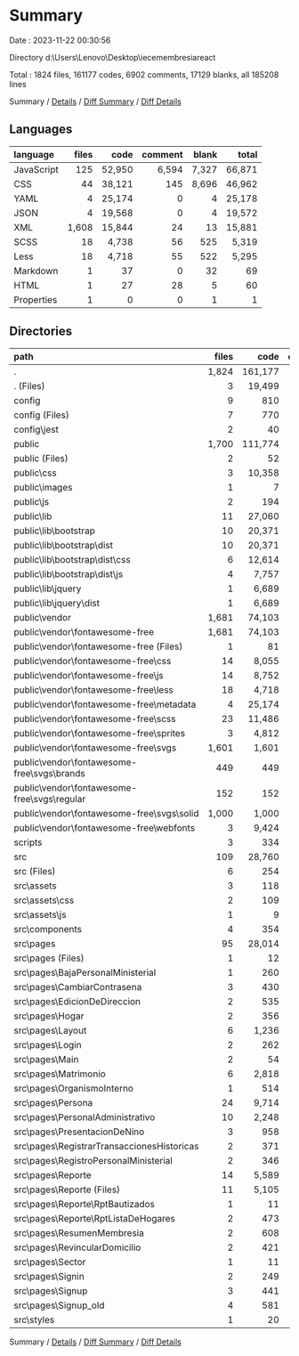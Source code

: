 # Summary

Date : 2023-11-22 00:30:56

Directory d:\\Users\\Lenovo\\Desktop\\iecemembresiareact

Total : 1824 files,  161177 codes, 6902 comments, 17129 blanks, all 185208 lines

Summary / [Details](details.md) / [Diff Summary](diff.md) / [Diff Details](diff-details.md)

## Languages
| language | files | code | comment | blank | total |
| :--- | ---: | ---: | ---: | ---: | ---: |
| JavaScript | 125 | 52,950 | 6,594 | 7,327 | 66,871 |
| CSS | 44 | 38,121 | 145 | 8,696 | 46,962 |
| YAML | 4 | 25,174 | 0 | 4 | 25,178 |
| JSON | 4 | 19,568 | 0 | 4 | 19,572 |
| XML | 1,608 | 15,844 | 24 | 13 | 15,881 |
| SCSS | 18 | 4,738 | 56 | 525 | 5,319 |
| Less | 18 | 4,718 | 55 | 522 | 5,295 |
| Markdown | 1 | 37 | 0 | 32 | 69 |
| HTML | 1 | 27 | 28 | 5 | 60 |
| Properties | 1 | 0 | 0 | 1 | 1 |

## Directories
| path | files | code | comment | blank | total |
| :--- | ---: | ---: | ---: | ---: | ---: |
| . | 1,824 | 161,177 | 6,902 | 17,129 | 185,208 |
| . (Files) | 3 | 19,499 | 0 | 34 | 19,533 |
| config | 9 | 810 | 371 | 96 | 1,277 |
| config (Files) | 7 | 770 | 364 | 87 | 1,221 |
| config\\jest | 2 | 40 | 7 | 9 | 56 |
| public | 1,700 | 111,774 | 4,094 | 14,603 | 130,471 |
| public (Files) | 2 | 52 | 28 | 6 | 86 |
| public\\css | 3 | 10,358 | 19 | 1,430 | 11,807 |
| public\\images | 1 | 7 | 0 | 1 | 8 |
| public\\js | 2 | 194 | 16 | 15 | 225 |
| public\\lib | 11 | 27,060 | 3,469 | 5,411 | 35,940 |
| public\\lib\\bootstrap | 10 | 20,371 | 1,744 | 3,460 | 25,575 |
| public\\lib\\bootstrap\\dist | 10 | 20,371 | 1,744 | 3,460 | 25,575 |
| public\\lib\\bootstrap\\dist\\css | 6 | 12,614 | 41 | 1,456 | 14,111 |
| public\\lib\\bootstrap\\dist\\js | 4 | 7,757 | 1,703 | 2,004 | 11,464 |
| public\\lib\\jquery | 1 | 6,689 | 1,725 | 1,951 | 10,365 |
| public\\lib\\jquery\\dist | 1 | 6,689 | 1,725 | 1,951 | 10,365 |
| public\\vendor | 1,681 | 74,103 | 562 | 7,740 | 82,405 |
| public\\vendor\\fontawesome-free | 1,681 | 74,103 | 562 | 7,740 | 82,405 |
| public\\vendor\\fontawesome-free (Files) | 1 | 81 | 0 | 1 | 82 |
| public\\vendor\\fontawesome-free\\css | 14 | 8,055 | 60 | 3,654 | 11,769 |
| public\\vendor\\fontawesome-free\\js | 14 | 8,752 | 345 | 925 | 10,022 |
| public\\vendor\\fontawesome-free\\less | 18 | 4,718 | 55 | 522 | 5,295 |
| public\\vendor\\fontawesome-free\\metadata | 4 | 25,174 | 0 | 4 | 25,178 |
| public\\vendor\\fontawesome-free\\scss | 23 | 11,486 | 78 | 2,622 | 14,186 |
| public\\vendor\\fontawesome-free\\sprites | 3 | 4,812 | 12 | 3 | 4,827 |
| public\\vendor\\fontawesome-free\\svgs | 1,601 | 1,601 | 0 | 6 | 1,607 |
| public\\vendor\\fontawesome-free\\svgs\\brands | 449 | 449 | 0 | 3 | 452 |
| public\\vendor\\fontawesome-free\\svgs\\regular | 152 | 152 | 0 | 0 | 152 |
| public\\vendor\\fontawesome-free\\svgs\\solid | 1,000 | 1,000 | 0 | 3 | 1,003 |
| public\\vendor\\fontawesome-free\\webfonts | 3 | 9,424 | 12 | 3 | 9,439 |
| scripts | 3 | 334 | 50 | 49 | 433 |
| src | 109 | 28,760 | 2,387 | 2,347 | 33,494 |
| src (Files) | 6 | 254 | 55 | 30 | 339 |
| src\\assets | 3 | 118 | 0 | 24 | 142 |
| src\\assets\\css | 2 | 109 | 0 | 23 | 132 |
| src\\assets\\js | 1 | 9 | 0 | 1 | 10 |
| src\\components | 4 | 354 | 21 | 42 | 417 |
| src\\pages | 95 | 28,014 | 2,311 | 2,247 | 32,572 |
| src\\pages (Files) | 1 | 12 | 0 | 4 | 16 |
| src\\pages\\BajaPersonalMinisterial | 1 | 260 | 5 | 38 | 303 |
| src\\pages\\CambiarContrasena | 3 | 430 | 0 | 19 | 449 |
| src\\pages\\EdicionDeDireccion | 2 | 535 | 27 | 32 | 594 |
| src\\pages\\Hogar | 2 | 356 | 5 | 19 | 380 |
| src\\pages\\Layout | 6 | 1,236 | 232 | 168 | 1,636 |
| src\\pages\\Login | 2 | 262 | 3 | 16 | 281 |
| src\\pages\\Main | 2 | 54 | 2 | 6 | 62 |
| src\\pages\\Matrimonio | 6 | 2,818 | 122 | 185 | 3,125 |
| src\\pages\\OrganismoInterno | 1 | 514 | 0 | 27 | 541 |
| src\\pages\\Persona | 24 | 9,714 | 1,382 | 590 | 11,686 |
| src\\pages\\PersonalAdministrativo | 10 | 2,248 | 159 | 174 | 2,581 |
| src\\pages\\PresentacionDeNino | 3 | 958 | 41 | 51 | 1,050 |
| src\\pages\\RegistrarTransaccionesHistoricas | 2 | 371 | 6 | 11 | 388 |
| src\\pages\\RegistroPersonalMinisterial | 2 | 346 | 31 | 50 | 427 |
| src\\pages\\Reporte | 14 | 5,589 | 233 | 657 | 6,479 |
| src\\pages\\Reporte (Files) | 11 | 5,105 | 215 | 594 | 5,914 |
| src\\pages\\Reporte\\RptBautizados | 1 | 11 | 0 | 3 | 14 |
| src\\pages\\Reporte\\RptListaDeHogares | 2 | 473 | 18 | 60 | 551 |
| src\\pages\\ResumenMembresia | 2 | 608 | 30 | 85 | 723 |
| src\\pages\\RevincularDomicilio | 2 | 421 | 8 | 38 | 467 |
| src\\pages\\Sector | 1 | 11 | 0 | 3 | 14 |
| src\\pages\\Signin | 2 | 249 | 10 | 21 | 280 |
| src\\pages\\Signup | 3 | 441 | 2 | 22 | 465 |
| src\\pages\\Signup_old | 4 | 581 | 13 | 31 | 625 |
| src\\styles | 1 | 20 | 0 | 4 | 24 |

Summary / [Details](details.md) / [Diff Summary](diff.md) / [Diff Details](diff-details.md)